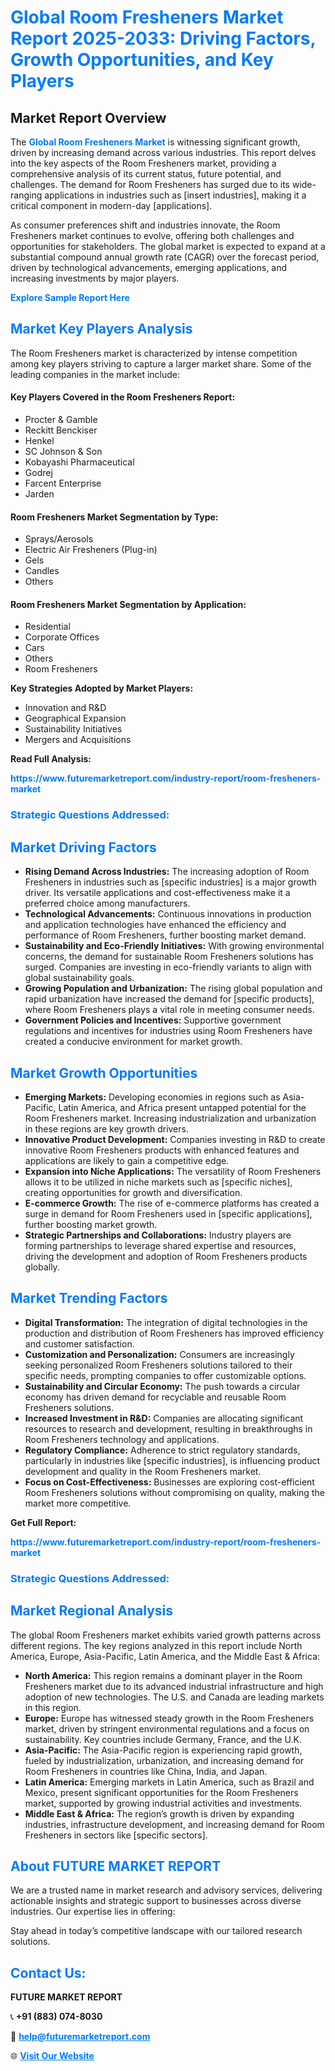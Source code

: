 <h1 style="color: #007BFF;">Global Room Fresheners Market Report 2025-2033: Driving Factors, Growth Opportunities, and Key Players</h1>

<section id="overview">
<h2>Market Report Overview</h2>
<p>The <a href="https://www.futuremarketreport.com/industry-report/room-fresheners-market" style="color: #007BFF; text-decoration: none;"><strong>Global Room Fresheners Market</strong></a> is witnessing significant growth, driven by increasing demand across various industries. This report delves into the key aspects of the Room Fresheners market, providing a comprehensive analysis of its current status, future potential, and challenges. The demand for Room Fresheners has surged due to its wide-ranging applications in industries such as [insert industries], making it a critical component in modern-day [applications].</p>
<p>As consumer preferences shift and industries innovate, the Room Fresheners market continues to evolve, offering both challenges and opportunities for stakeholders. The global market is expected to expand at a substantial compound annual growth rate (CAGR) over the forecast period, driven by technological advancements, emerging applications, and increasing investments by major players.</p>
</section>

<section id="overview">
<p><a href="https://www.futuremarketreport.com/request-sample/reportId=120041" style="color: #007BFF; text-decoration: none;"><strong>Explore Sample Report Here</strong></a></p>
</section>

<section id="key-players">
<h2 style="color: #007BFF;">Market Key Players Analysis</h2>
<p>The Room Fresheners market is characterized by intense competition among key players striving to capture a larger market share. Some of the leading companies in the market include:</p>
<h4>Key Players Covered in the Room Fresheners Report:</h4>
<ul><li>Procter &amp; Gamble</li><li>Reckitt Benckiser</li><li>Henkel</li><li>SC Johnson &amp; Son</li><li>Kobayashi Pharmaceutical</li><li>Godrej</li><li>Farcent Enterprise</li><li>Jarden</li></ul>
<h4>Room Fresheners Market Segmentation by Type:</h4>
<ul><li>Sprays/Aerosols</li><li>Electric Air Fresheners (Plug-in)</li><li>Gels</li><li>Candles</li><li>Others</li></ul>

<h4>Room Fresheners Market Segmentation by Application:</h4>
<ul><li>Residential</li><li>Corporate Offices</li><li>Cars</li><li>Others</li><li>Room Fresheners</li></ul>
<p><strong>Key Strategies Adopted by Market Players:</strong></p>
<ul>
<li>Innovation and R&D</li>
<li>Geographical Expansion</li>
<li>Sustainability Initiatives</li>
<li>Mergers and Acquisitions</li>
</ul>
</section>

<section>
<p><strong>Read Full Analysis: </strong></p><a href="https://www.futuremarketreport.com/industry-report/room-fresheners-market" style="color: #007BFF; text-decoration: none;"><strong>https://www.futuremarketreport.com/industry-report/room-fresheners-market</strong></a>
<h3 style="color: #007BFF;">Strategic Questions Addressed:</h3>
</section>

<section id="driving-factors">
<h2 style="color: #007BFF;">Market Driving Factors</h2>
<ul>
<li><strong>Rising Demand Across Industries:</strong> The increasing adoption of Room Fresheners in industries such as [specific industries] is a major growth driver. Its versatile applications and cost-effectiveness make it a preferred choice among manufacturers.</li>
<li><strong>Technological Advancements:</strong> Continuous innovations in production and application technologies have enhanced the efficiency and performance of Room Fresheners, further boosting market demand.</li>
<li><strong>Sustainability and Eco-Friendly Initiatives:</strong> With growing environmental concerns, the demand for sustainable Room Fresheners solutions has surged. Companies are investing in eco-friendly variants to align with global sustainability goals.</li>
<li><strong>Growing Population and Urbanization:</strong> The rising global population and rapid urbanization have increased the demand for [specific products], where Room Fresheners plays a vital role in meeting consumer needs.</li>
<li><strong>Government Policies and Incentives:</strong> Supportive government regulations and incentives for industries using Room Fresheners have created a conducive environment for market growth.</li>
</ul>
</section>

<section id="growth-opportunities">
<h2 style="color: #007BFF;">Market Growth Opportunities</h2>
<ul>
<li><strong>Emerging Markets:</strong> Developing economies in regions such as Asia-Pacific, Latin America, and Africa present untapped potential for the Room Fresheners market. Increasing industrialization and urbanization in these regions are key growth drivers.</li>
<li><strong>Innovative Product Development:</strong> Companies investing in R&D to create innovative Room Fresheners products with enhanced features and applications are likely to gain a competitive edge.</li>
<li><strong>Expansion into Niche Applications:</strong> The versatility of Room Fresheners allows it to be utilized in niche markets such as [specific niches], creating opportunities for growth and diversification.</li>
<li><strong>E-commerce Growth:</strong> The rise of e-commerce platforms has created a surge in demand for Room Fresheners used in [specific applications], further boosting market growth.</li>
<li><strong>Strategic Partnerships and Collaborations:</strong> Industry players are forming partnerships to leverage shared expertise and resources, driving the development and adoption of Room Fresheners products globally.</li>
</ul>
</section>

<section id="trending-factors">
<h2 style="color: #007BFF;">Market Trending Factors</h2>
<ul>
<li><strong>Digital Transformation:</strong> The integration of digital technologies in the production and distribution of Room Fresheners has improved efficiency and customer satisfaction.</li>
<li><strong>Customization and Personalization:</strong> Consumers are increasingly seeking personalized Room Fresheners solutions tailored to their specific needs, prompting companies to offer customizable options.</li>
<li><strong>Sustainability and Circular Economy:</strong> The push towards a circular economy has driven demand for recyclable and reusable Room Fresheners solutions.</li>
<li><strong>Increased Investment in R&D:</strong> Companies are allocating significant resources to research and development, resulting in breakthroughs in Room Fresheners technology and applications.</li>
<li><strong>Regulatory Compliance:</strong> Adherence to strict regulatory standards, particularly in industries like [specific industries], is influencing product development and quality in the Room Fresheners market.</li>
<li><strong>Focus on Cost-Effectiveness:</strong> Businesses are exploring cost-efficient Room Fresheners solutions without compromising on quality, making the market more competitive.</li>
</ul>
</section>

<section>
<p><strong>Get Full Report: </strong></p><a href="https://www.futuremarketreport.com/industry-report/room-fresheners-market" style="color: #007BFF; text-decoration: none;"><strong>https://www.futuremarketreport.com/industry-report/room-fresheners-market</strong></a>
<h3 style="color: #007BFF;">Strategic Questions Addressed:</h3>
</section>


<section id="regional-analysis">
<h2 style="color: #007BFF;">Market Regional Analysis</h2>
<p>The global Room Fresheners market exhibits varied growth patterns across different regions. The key regions analyzed in this report include North America, Europe, Asia-Pacific, Latin America, and the Middle East & Africa:</p>
<ul>
<li><strong>North America:</strong> This region remains a dominant player in the Room Fresheners market due to its advanced industrial infrastructure and high adoption of new technologies. The U.S. and Canada are leading markets in this region.</li>
<li><strong>Europe:</strong> Europe has witnessed steady growth in the Room Fresheners market, driven by stringent environmental regulations and a focus on sustainability. Key countries include Germany, France, and the U.K.</li>
<li><strong>Asia-Pacific:</strong> The Asia-Pacific region is experiencing rapid growth, fueled by industrialization, urbanization, and increasing demand for Room Fresheners in countries like China, India, and Japan.</li>
<li><strong>Latin America:</strong> Emerging markets in Latin America, such as Brazil and Mexico, present significant opportunities for the Room Fresheners market, supported by growing industrial activities and investments.</li>
<li><strong>Middle East & Africa:</strong> The region’s growth is driven by expanding industries, infrastructure development, and increasing demand for Room Fresheners in sectors like [specific sectors].</li>
</ul>
</section>

<footer>
<h2 style="color: #007BFF;">About FUTURE MARKET REPORT</h2>
<p>We are a trusted name in market research and advisory services, delivering actionable insights and strategic support to businesses across diverse industries. Our expertise lies in offering:</p>

<p>Stay ahead in today’s competitive landscape with our tailored research solutions.</p>

<h2 style="color: #007BFF;">Contact Us:</h2>
<p><strong>FUTURE MARKET REPORT</strong></p>
<p>📞 <strong>+91 (883) 074-8030</strong></p>
<p>📧 <strong><a href="mailto:help@futuremarketreport.com" style="color: #007BFF;">help@futuremarketreport.com</a></strong></p>
<p>🌐 <strong><a href="https://www.futuremarketreport.com/" style="color: #007BFF;">Visit Our Website</a></strong></p>
</footer>